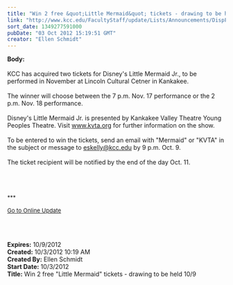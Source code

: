 ```yaml
---
title: "Win 2 free &quot;Little Mermaid&quot; tickets - drawing to be held 10/9"
link: "http://www.kcc.edu/FacultyStaff/update/Lists/Announcements/DispForm.aspx?ID=838"
sort_date: 1349277591000
pubDate: "03 Oct 2012 15:19:51 GMT"
creator: "Ellen Schmidt"
---
```


<div><b>Body:</b> <div class="ExternalClass5A12204AC5A44CBFAC8F461937158879">
<div><br />KCC has acquired two tickets for Disney's Little Mermaid Jr., to be performed in November at Lincoln Cultural Cetner in Kankakee. </div>
<div> </div>
<div>The winner will choose between the 7 p.m. Nov. 17 performance or the 2 p.m. Nov. 18 performance.</div>
<div> </div>
<div>Disney's Little Mermaid Jr. is presented by Kankakee Valley Theatre Young Peoples Theatre. Visit <a href="http://www.kvta.org/">www.kvta.org</a> for further information on the show.</div>
<div> </div>
<div>To be entered to win the tickets, send an email with &quot;Mermaid&quot; or &quot;KVTA&quot; in the subject or message to <a href="mailto:eskelly@kcc.edu">eskelly@kcc.edu</a> by 9 p.m. Oct. 9.<br /> <br />The ticket recipient will be notified by the end of the day Oct. 11.</div>
<div> </div>
<div>
<div>
<div><font size="2"></font> </div>
<div><font size="2"></font> </div>
<div>
<div>
<div>
<p><font size="2">***</font></p>
<p><font size="2"><a href="/FacultyStaff/update/Pages/dailyupdate.aspx">Go to Online Update</a></font><font size="2"></font></p>
<p><font size="2"></font> </p></div></div></div></div></div>
<div> </div></div></div>
<div><b>Expires:</b> 10/9/2012</div>
<div><b>Created:</b> 10/3/2012 10:19 AM</div>
<div><b>Created By:</b> Ellen Schmidt</div>
<div><b>Start Date:</b> 10/3/2012</div>
<div><b>Title:</b> Win 2 free &quot;Little Mermaid&quot; tickets - drawing to be held 10/9</div>
